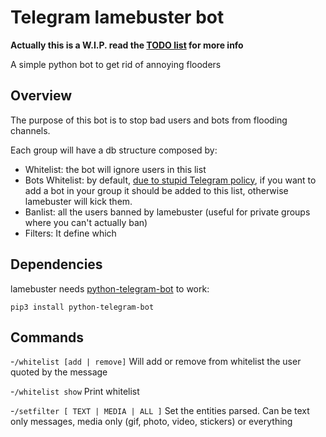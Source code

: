 #  Telegram lamebuster bot

__**Actually this is a W.I.P. read the [TODO list](/TODO.md) for more info**__


A simple python bot to get rid of annoying flooders

## Overview

The purpose of this bot is to stop bad users and bots from flooding channels.

Each group will have a db structure composed by:
- Whitelist: the bot will ignore users in this list
- Bots Whitelist: by default, [due to  stupid Telegram policy](https://core.telegram.org/bots/faq#why-doesn-39t-my-bot-see-messages-from-other-bots), if you want to add a bot in your group it should be added to this list, otherwise lamebuster will kick them. 
- Banlist: all the users banned by lamebuster (useful for private groups where you can't actually ban)
- Filters: It define which 

## Dependencies

lamebuster needs [python-telegram-bot](https://github.com/python-telegram-bot/python-telegram-bot) to work:

`pip3 install python-telegram-bot`


## Commands

-`/whitelist [add | remove]`
Will add or remove from whitelist  the user quoted by the message

-`/whitelist show`
Print whitelist

-`/setfilter [ TEXT | MEDIA | ALL ]`
Set the entities parsed. Can be text only  messages, media only (gif, photo, video, stickers) or everything

